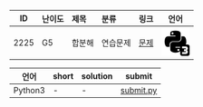 | ID | 난이도 | 제목 | 분류 | 링크 | 언어 |
| -- | ---- | :-- | :-- | --- | --- |
| 2225 | G5 | 합분해 | 연습문제 | [문제](https://www.acmicpc.net/problem/2225) | [![python3](/assets/python3.svg)](/solutions/%5BG5%5D2225%20합분해/submit.py)  |

| 언어 | short | solution | submit |
| --- | ----- | -------- | ------ |
| Python3 | - | - | [submit.py](submit.py) |
